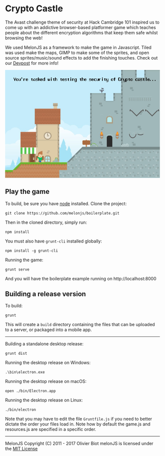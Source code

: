 # Crypto Castle

The Avast challenge theme of security at Hack Cambridge 101 inspired us to come up with an addictive browser-based platformer game which teaches people about the different encryption algorithms that keep them safe whilst browsing the web!

We used MelonJS as a framework to make the game in Javascript. Tiled was used make the maps, GIMP to make some of the sprites, and open source sprites/music/sound effects to add the finishing touches. Check out our [Devpost](https://devpost.com/software/crypto-castle) for more info!

![image](screenshot.jpg)


## Play the game

To build, be sure you have [node](http://nodejs.org) installed. Clone the project:

    git clone https://github.com/melonjs/boilerplate.git

Then in the cloned directory, simply run:

    npm install

You must also have `grunt-cli` installed globally:

    npm install -g grunt-cli

Running the game:

	grunt serve

And you will have the boilerplate example running on http://localhost:8000

## Building a release version

To build:

    grunt

This will create a `build` directory containing the files that can be uploaded to a server, or packaged into a mobile app.

----

Building a standalone desktop release:

    grunt dist

Running the desktop release on Windows:

    .\bin\electron.exe

Running the desktop release on macOS:

    open ./bin/Electron.app

Running the desktop release on Linux:

    ./bin/electron

Note that you may have to edit the file `Gruntfile.js` if you need to better dictate the order your files load in. Note how by default the game.js and resources.js are specified in a specific order.

-------------------------------------------------------------------------------
MelonJS
Copyright (C) 2011 - 2017 Olivier Biot
melonJS is licensed under the [MIT License](http://www.opensource.org/licenses/mit-license.php)
